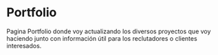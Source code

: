 # Portfolio
Pagina Portfolio donde voy actualizando los diversos proyectos que voy haciendo junto con información útil para los reclutadores o clientes interesados.
